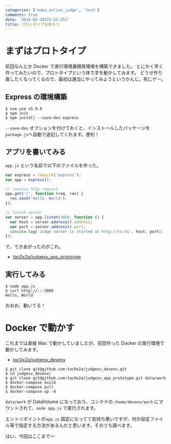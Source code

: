 ```yaml
---
categories: ['make_online_judge', 'tech']
comments: true
date: '2016-03-28T22:22:25Z'
title: プロトタイプを作ろう
---
```


# まずはプロトタイプ

前回なんとか Docker で実行環境兼開発環境を構築できました。
とにかく早く作ってみたいので、プロトタイプという体で手を動かしてみます。
どうせ作り直したくなってくるので、最初は適当にやってみようというかんじ。死にゲー。

## Express の環境構築

```
$ nvm use v5.9.0
$ npm init
$ npm install --save-dev express
```

`--save-dev` オプションを付けておくと、インストールしたパッケージを`package.js`へ自動で追記してくれます。便利！

## アプリを書いてみる

`app.js` という名前で以下のファイルを作った。

```js
var express = require('express');
var app = express();

// receive http request
app.get('/', function (req, res) {
  res.send('Hello, World');
});

// launch server
var server = app.listen(3000, function () {
  var host = server.address().address;
  var port = server.address().port;
  console.log('Judge server is started at http://%s:%s', host, port);
});
```

で、できあがったのがこれ。

- [tac0x2a/judgesv_app_prototype](https://github.com/tac0x2a/judgesv_app_prototype)

## 実行してみる

```
$ node app.js
$ curl http://:::3000
Hello, World
```

おおお、動いてる！

# Docker で動かす

これまでは直接 Mac で動かしていましたが、前回作った Docker の実行環境で動かしてみます。

- [tac0x2a/judgesv_devenv](https://github.com/tac0x2a/judgesv_devenv)

```
$ git clone git@github.com:tac0x2a/judgesv_devenv.git
$ cd judgesv_devenv/
$ git clone git@github.com:tac0x2a/judgesv_app_prototype.git data/work
$ docker-compose build
$ docker-compose pull
$ docker-compose up -d
```

`data/work` が DataVolume になっており、コンテナの `/home/devenv/work` にマウントされて、`node app.js` で実行されます。

エントリポイントが`app.js` 固定になってて気持ち悪いですが、何か設定ファイル等で指定する方法があるんだと思います。そのうち調べます。

はい、今回はここまで〜
